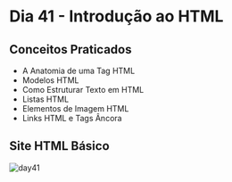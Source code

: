 # Dia 41 - Introdução ao HTML
## Conceitos Praticados
- A Anatomia de uma Tag HTML
- Modelos HTML
- Como Estruturar Texto em HTML
- Listas HTML
- Elementos de Imagem HTML
- Links HTML e Tags Âncora
## Site HTML Básico
![day41](https://user-images.githubusercontent.com/98851253/157312964-9d69864c-450c-4325-a8df-69d86aa5d34b.gif)
